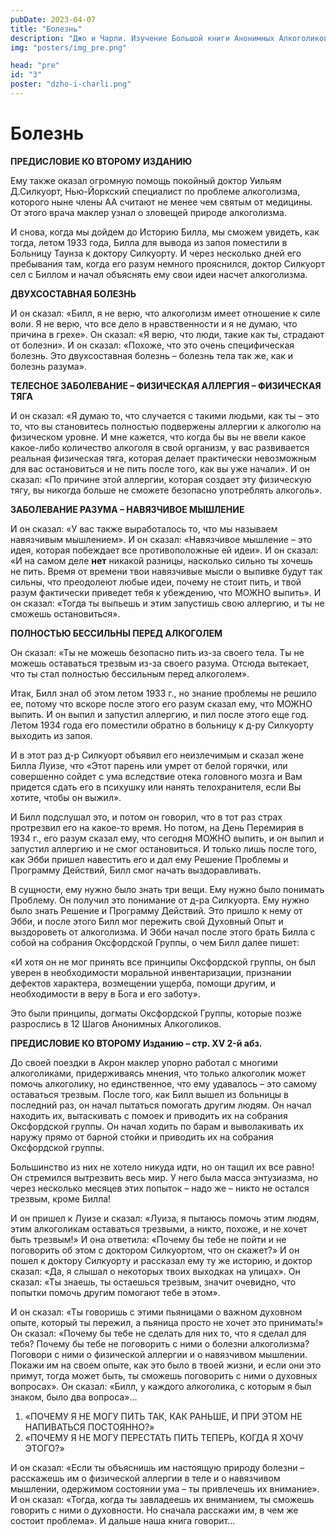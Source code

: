 ```yaml
---
pubDate: 2023-04-07
title: "Болезнь"
description: "Джо и Чарли. Изучение Большой книги Анонимных Алкоголиков. (002)"
img: "posters/img_pre.png"

head: "pre"
id: "3"
poster: "dzho-i-charli.png"
---
```


# Болезнь

**ПРЕДИСЛОВИЕ КО ВТОРОМУ ИЗДАНИЮ**

Ему также оказал огромную помощь покойный доктор Уильям Д.Силкуорт, Нью-Йоркский специалист по проблеме алкоголизма, которого ныне члены АА считают не менее чем святым от медицины. От этого врача маклер узнал о зловещей природе алкоголизма.

И снова, когда мы дойдем до Историю Билла, мы сможем увидеть, как тогда, летом 1933 года, Билла для вывода из запоя поместили в Больницу Таунза к доктору Силкуорту. И через несколько дней его пребывания там, когда его разум немного прояснился, доктор Силкуорт сел с Биллом и начал объяснять ему свои идеи насчет алкоголизма.

**ДВУХСОСТАВНАЯ БОЛЕЗНЬ**

И он сказал: «Билл, я не верю, что алкоголизм имеет отношение к силе воли. Я не верю, что все дело в нравственности и я не думаю, что причина в грехе». Он сказал: «Я верю, что люди, такие как ты, страдают от болезни». И он сказал: «Похоже, что это очень специфическая болезнь. Это двухсоставная болезнь – болезнь тела так же, как и болезнь разума».

**ТЕЛЕСНОЕ ЗАБОЛЕВАНИЕ – ФИЗИЧЕСКАЯ АЛЛЕРГИЯ – ФИЗИЧЕСКАЯ ТЯГА**

И он сказал: «Я думаю то, что случается с такими людьми, как ты – это то, что вы становитесь полностью подвержены аллергии к алкоголю на физическом уровне. И мне кажется, что когда бы вы не ввели какое какое-либо количество алкоголя в свой организм, у вас развивается реальная физическая тяга, которая делает практически невозможным для вас остановиться и не пить после того, как вы уже начали». И он сказал: «По причине этой аллергии, которая создает эту физическую тягу, вы никогда больше не сможете безопасно употреблять алкоголь».

**ЗАБОЛЕВАНИЕ РАЗУМА – НАВЯЗЧИВОЕ МЫШЛЕНИЕ**

И он сказал: «У вас также выработалось то, что мы называем навязчивым мышлением». И он сказал: «Навязчивое мышление – это идея, которая побеждает все противоположные ей идеи». И он сказал: «И на самом деле **нет** никакой разницы, насколько сильно ты хочешь не пить. Время от времени твои навязчивые мысли о выпивке будут так сильны, что преодолеют любые идеи, почему не стоит пить, и твой разум фактически приведет тебя к убеждению, что МОЖНО выпить». И он сказал: «Тогда ты выпьешь и этим запустишь свою аллергию, и ты не сможешь остановиться».

**ПОЛНОСТЬЮ БЕССИЛЬНЫ ПЕРЕД АЛКОГОЛЕМ**

Он сказал: «Ты не можешь безопасно пить из-за своего тела. Ты не можешь оставаться трезвым из-за своего разума. Отсюда вытекает, что ты стал полностью бессильным перед алкоголем».

Итак, Билл знал об этом летом 1933 г., но знание проблемы не решило ее, потому что вскоре после этого его разум сказал ему, что МОЖНО выпить. И он выпил и запустил аллергию, и пил после этого еще год. Летом 1934 года его поместили обратно в больницу к д-ру Силкуорту выходить из запоя.

И в этот раз д-р Силкуорт объявил его неизлечимым и сказал жене Билла Луизе, что «Этот парень или умрет от белой горячки, или совершенно сойдет с ума вследствие отека головного мозга и Вам придется сдать его в психушку или нанять телохранителя, если Вы хотите, чтобы он выжил».

И Билл подслушал это, и потом он говорил, что в тот раз страх протрезвил его на какое-то время. Но потом, на День Перемирия в 1934 г., его разум сказал ему, что сегодня МОЖНО выпить, и он выпил и запустил аллергию и не смог остановиться. И только лишь после того, как Эбби пришел навестить его и дал ему Решение Проблемы и Программу Действий, Билл смог начать выздоравливать.

В сущности, ему нужно было знать три вещи. Ему нужно было понимать Проблему. Он получил это понимание от д-ра Силкуорта. Ему нужно было знать Решение и Программу Действий. Это пришло к нему от Эбби, и после этого Билл мог пережить свой Духовный Опыт и выздороветь от алкоголизма. И Эбби начал после этого брать Билла с собой на собрания Оксфордской Группы, о чем Билл далее пишет:

«И хотя он не мог принять все принципы Оксфордской группы, он был уверен в необходимости моральной инвентаризации, признании дефектов характера, возмещении ущерба, помощи другим, и необходимости в веру в Бога и его заботу».

Это были принципы, догматы Оксфордской Группы, которые позже разрослись в 12 Шагов Анонимных Алкоголиков.

**ПРЕДИСЛОВИЕ КО ВТОРОМУ Изданию – стр. XV 2-й абз.**

До своей поездки в Акрон маклер упорно работал с многими алкоголиками, придерживаясь мнения, что только алкоголик может помочь алкоголику, но единственное, что ему удавалось – это самому оставаться трезвым.
После того, как Билл вышел из больницы в последний раз, он начал пытаться помогать другим людям. Он начал находить их, вытаскивать с помоек и приводить их на собрания Оксфордской группы. Он начал ходить по барам и выволакивать их наружу прямо от барной стойки и приводить их на собрания Оксфордской группы.

Большинство из них не хотело никуда идти, но он тащил их все равно! Он стремился вытрезвить весь мир. У него была масса энтузиазма, но через несколько месяцев этих попыток – надо же – никто не остался трезвым, кроме Билла!

И он пришел к Луизе и сказал: «Луиза, я пытаюсь помочь этим людям, этим алкоголикам оставаться трезвыми, а никто, похоже, и не хочет быть трезвым!» И она ответила: «Почему бы тебе не пойти и не поговорить об этом с доктором Силкуортом, что он скажет?» И он пошел к доктору Силкуорту и рассказал ему ту же историю, и доктор сказал: «Да, я слышал о некоторых твоих выходках на улицах». Он сказал: «Ты знаешь, ты остаешься трезвым, значит очевидно, что попытки помочь другим помогают тебе в этом».

И он сказал: «Ты говоришь с этими пьяницами о важном духовном опыте, который ты пережил, а пьяница просто не хочет это принимать!» Он сказал: «Почему бы тебе не сделать для них то, что я сделал для тебя? Почему бы тебе не поговорить с ними о болезни алкоголизма? Поговори с ними о физической аллергии и о навязчивом мышлении. Покажи им на своем опыте, как это было в твоей жизни, и если они это примут, тогда может быть, ты сможешь поговорить с ними о духовных вопросах». Он сказал: «Билл, у каждого алкоголика, с которым я был знаком, было два вопроса»…

1. «ПОЧЕМУ Я НЕ МОГУ ПИТЬ ТАК, КАК РАНЬШЕ, И ПРИ ЭТОМ НЕ НАПИВАТЬСЯ ПОСТОЯННО?»
2. «ПОЧЕМУ Я НЕ МОГУ ПЕРЕСТАТЬ ПИТЬ ТЕПЕРЬ, КОГДА Я ХОЧУ ЭТОГО?»

И он сказал: «Если ты объяснишь им настоящую природу болезни – расскажешь им о физической аллергии в теле и о навязчивом мышлении, одержимом состоянии ума – ты привлечешь их внимание». И он сказал: «Тогда, когда ты завладеешь их вниманием, ты сможешь говорить с ними о духовности. Но сначала расскажи им, в чем же состоит проблема». И дальше наша книга говорит…
